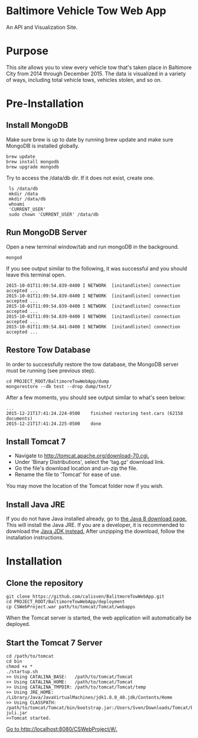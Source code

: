 <a><h1><span class="octicon octicon-link"></span></a>Baltimore Vehicle Tow Web App</h1>

<p>An API and Visualization Site.</p>

<h1><a id="user-content-purpose" class="anchor" href="#purpose" aria-hidden="true"><span class="octicon octicon-link"></span></a>Purpose</h1>

<p>This site allows you to view every vehicle tow that's taken place in 
	   Baltimore City from 2014 through December 2015. The data is visualized
	   in a variety of ways, including total vehicle tows, vehicles stolen, and so on.</p>

<h1><a id="user-content-pre-installation" class="anchor" href="#pre-installation" aria-hidden="true"><span class="octicon octicon-link"></span></a>Pre-Installation</h1>

<h2> Install MongoDB</h2>
<p>Make sure brew is up to date by running brew update and make sure  MongoDB is installed globally.</p>

<pre lang="unix"><code>brew update
brew install mongodb
brew upgrade mongodb
</code></pre>

<p>Try to access the /data/db dir. If it does not exist, create one.</p>

<pre lang="unix"><code> ls /data/db
 mkdir /data 
 mkdir /data/db
 whoami
 'CURRENT_USER'
 sudo chown 'CURRENT_USER' /data/db
</code></pre>

<h2> Run MongoDB Server</h2>

<p>Open a new terminal window/tab and run mongoDB in the background.</p>

<pre lang="unix"><code>mongod
</code></pre>

<p>If you see output similar to the following, it was successful and you should leave this terminal open.</p>

<pre lang="unix"><code>2015-10-01T11:09:54.839-0400 I NETWORK  [initandlisten] connection accepted ...
2015-10-01T11:09:54.839-0400 I NETWORK  [initandlisten] connection accepted ...
2015-10-01T11:09:54.839-0400 I NETWORK  [initandlisten] connection accepted ...
2015-10-01T11:09:54.839-0400 I NETWORK  [initandlisten] connection accepted ...
2015-10-01T11:09:54.841-0400 I NETWORK  [initandlisten] connection accepted ...
</code></pre>

<h2> Restore Tow Database</h2>
<p> In order to successfully restore the tow database, the MongoDB server must be running (see previous step).</p>
<pre lang="unix"><code>cd PROJECT_ROOT/BaltimoreTowWebApp/dump 
mongorestore --db test --drop dump/test/
</pre></code>

<p> After a few moments, you should see output similar to what's seen below:</p>

<pre lang="unix"><code>...
2015-12-21T17:41:24.224-0500	finished restoring test.cars (62158 documents)
2015-12-21T17:41:24.225-0500	done
</pre></code>

<h2> Install Tomcat 7</h2>
<ul>
<li>Navigate to <a href="http://tomcat.apache.org/download-70.cgi"> http://tomcat.apache.org/download-70.cgi.</a></li>
<li>Under 'Binary Distributions', select the 'tag.gz' download link.</li>
<li>Go the file's download location and un-zip the file.</li>
<li>Rename the file to 'Tomcat' for ease of use.</li>
</ul>
<p> You may move the location of the Tomcat folder now if you wish.</p>

<h2> Install Java JRE </h2>
<p>If you do not have Java installed already, go to <a href="http://www.oracle.com/technetwork/java/javase/downloads/jre8-downloads-2133155.html">the Java 8 download page.</a> This will install the Java JRE. If you are a developer, it is recommended to download the <a href="http://www.oracle.com/technetwork/java/javase/downloads/jdk8-downloads-2133151.html" >Java JDK instead.</a> After unzipping the download, follow the installation instructions.</p>

<h1>Installation</h1>

<h2>Clone the repository </h2>

<pre lang="unix"><code>git clone https://github.com/calisven/BalitmoreTowWebApp.git
cd PROJECT_ROOT/BaltimoreTowWebApp/deployment
cp CSWebProject.war path/to/tomcat/Tomcat/webapps
</code></pre>

<p> When the Tomcat server is started, the web application will automatically be deployed.</p>

<h2> Start the Tomcat 7 Server</h2>

<pre lang="unix"><code>cd /path/to/tomcat
cd bin
chmod +x *
./startup.sh 
>> Using CATALINA_BASE:   /path/to/tomcat/Tomcat
>> Using CATALINA_HOME:   /path/to/tomcat/Tomcat
>> Using CATALINA_TMPDIR: /path/to/tomcat/Tomcat/temp
>> Using JRE_HOME: /Library/Java/JavaVirtualMachines/jdk1.8.0_40.jdk/Contents/Home
>> Using CLASSPATH:       /path/to/tomcat/Tomcat/bin/bootstrap.jar:/Users/Sven/Downloads/Tomcat/bin/tomcat-juli.jar
>>Tomcat started.
</code></pre>

<a href="http://localhost:8080/CSWebProject/#/"> <p>Go to http://localhost:8080/CSWebProject/#/.</p></a>
